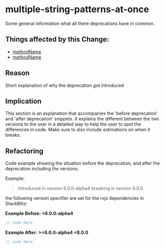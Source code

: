 <!-- ruid-groups

- master:
  - https://github.com/timdeschryver/find-deprecations/tree/master/multiple-string-patterns-at-once/crawled.ts#L12
  - https://github.com/timdeschryver/find-deprecations/tree/master/multiple-string-patterns-at-once/crawled.ts#L18
  - https://github.com/timdeschryver/find-deprecations/tree/master/multiple-string-patterns-at-once/crawled.ts#L24

ruid-groups -->

# multiple-string-patterns-at-once

Some general information what all there deprecations have in common.

## Things affected by this Change:

- [methodName](url)
- [methodName](url)

## Reason

Short explanation of why the deprecation got introduced

## Implication

This section is an explanation that accompanies the 'before deprecation' and 'after deprecation' snippets.
It explains the different between the two versions to the user in a detailed way to help the user to spot the differences in code.
Make sure to also include estimations on when it breaks.

## Refactoring

Code example showing the situation before the deprecation, and after the deprecation including the versions.

Example:

> introduced in version 6.0.0-alpha4
> breaking in version 8.0.0

the following version specifier are set for the rxjs dependencies in StackBlitz:

**Example Before: <6.0.0-alpha4**

```ts
// code here
```

**Example After: >=6.0.0-alpha4 <8.0.0**

```ts
// code here
```